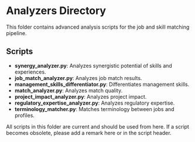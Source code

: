 # Analyzers Directory

This folder contains advanced analysis scripts for the job and skill matching pipeline.

## Scripts
- **synergy_analyzer.py**: Analyzes synergistic potential of skills and experiences.
- **job_match_analyzer.py**: Analyzes job match results.
- **management_skills_differentiator.py**: Differentiates management skills.
- **match_analyzer.py**: Analyzes match quality.
- **project_impact_analyzer.py**: Analyzes project impact.
- **regulatory_expertise_analyzer.py**: Analyzes regulatory expertise.
- **terminology_matcher.py**: Matches terminology between jobs and profiles.

All scripts in this folder are current and should be used from here. If a script becomes obsolete, please add a remark here or in the script header.
